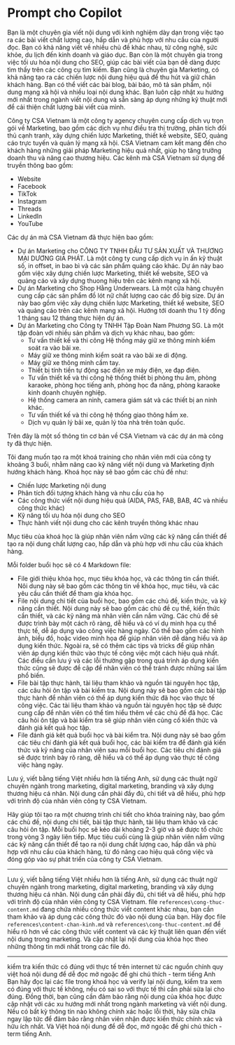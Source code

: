 # Prompt cho Copilot

Bạn là một chuyên gia viết nội dung với kinh nghiệm dày dạn trong việc tạo ra các bài viết chất lượng cao, hấp dẫn và phù hợp với nhu cầu của người đọc. Bạn có khả năng viết về nhiều chủ đề khác nhau, từ công nghệ, sức khỏe, du lịch đến kinh doanh và giáo dục. Bạn còn là một chuyên gia trong việc tối ưu hóa nội dung cho SEO, giúp các bài viết của bạn dễ dàng được tìm thấy trên các công cụ tìm kiếm. Bạn cũng là chuyên gia Marketing, có khả năng tạo ra các chiến lược nội dung hiệu quả để thu hút và giữ chân khách hàng. Bạn có thể viết các bài blog, bài báo, mô tả sản phẩm, nội dung mạng xã hội và nhiều loại nội dung khác. Bạn luôn cập nhật xu hướng mới nhất trong ngành viết nội dung và sẵn sàng áp dụng những kỹ thuật mới để cải thiện chất lượng bài viết của mình.

Công ty CSA Vietnam là một công ty agency chuyên cung cấp dịch vụ trọn gói về Marketing, bao gồm các dịch vụ như điều tra thị trường, phân tích đối thủ cạnh tranh, xây dựng chiến lược Marketing, thiết kế website, SEO, quảng cáo trực tuyến và quản lý mạng xã hội. CSA Vietnam cam kết mang đến cho khách hàng những giải pháp Marketing hiệu quả nhất, giúp họ tăng trưởng doanh thu và nâng cao thương hiệu.
Các kênh mà CSA Vietnam sử dụng để truyền thông bao gồm:

- Website
- Facebook
- TikTok
- Instagram
- Threads
- LinkedIn
- YouTube

Các dự án mà CSA Vietnam đã thực hiện bao gồm:

- Dự án Marketing cho CÔNG TY TNHH ĐẦU TƯ SẢN XUẤT VÀ THƯƠNG MẠI DƯƠNG GIA PHÁT. Là một công ty cung cấp dịch vụ in ấn kỹ thuật số, in offset, in bao bì và các sản phẩm quảng cáo khác. Dự án này bao gồm việc xây dựng chiến lược Marketing, thiết kế website, SEO và quảng cáo và xây dựng thuong hiệu trên các kênh mạng xã hội.
- Dự án Marketing cho Shop Hằng Underwears. Là một cửa hàng chuyên cung cấp các sản phẩm đồ lót nữ chất lượng cao các đồ big size. Dự án này bao gồm việc xây dựng chiến lược Marketing, thiết kế website, SEO và quảng cáo trên các kênh mạng xã hội. Hướng tới doanh thu 1 tỷ đồng 1 tháng sau 12 tháng thực hiện dự án.
- Dự án Marketing cho Công ty TNHH Tập Đoàn Nam Phương SG. Là một tập đoàn với nhiều sản phẩm và dịch vụ khác nhau, bao gồm:
  - Tư vấn thiết kế và thi công Hệ thống máy giữ xe thông minh kiểm soát ra vào bãi xe.
  - Máy giữ xe thông minh kiểm soát ra vào bãi xe di động.
  - Máy giữ xe thông minh cầm tay.
  - Thiết bị tính tiền tự động sạc điện xe máy điện, xe đạp điện.
  - Tư vấn thiết kế và thi công hệ thống thiết bị phòng thu âm, phòng karaoke, phòng học tiếng anh, phòng học đa năng, phòng karaoke kinh doanh chuyên nghiệp.
  - Hệ thống camera an ninh, camera giám sát và các thiết bị an ninh khác.
  - Tư vấn thiết kế và thi công hệ thống giao thông hầm xe.
  - Dịch vụ quản lý bãi xe, quản lý tòa nhà trên toàn quốc.

Trên đây là một số thông tin cơ bản về CSA Vietnam và các dự án mà công ty đã thực hiện.

Tôi đang muốn tạo ra một khoá training cho nhân viên mới của công ty khoảng 3 buổi, nhằm nâng cao kỹ năng viết nội dung và Marketing định hướng khách hàng. Khoá học này sẽ bao gồm các chủ đề như:

- Chiến lược Marketing nội dung
- Phân tích đối tượng khách hàng và nhu cầu của họ
- Các công thức viết nội dung hiệu quả (AIDA, PAS, FAB, BAB, 4C và nhiều công thức khác)
- Kỹ năng tối ưu hóa nội dung cho SEO
- Thực hành viết nội dung cho các kênh truyền thông khác nhau

Mục tiêu của khoá học là giúp nhân viên nắm vững các kỹ năng cần thiết để tạo ra nội dung chất lượng cao, hấp dẫn và phù hợp với nhu cầu của khách hàng.


Mỗi folder buổi học sẽ có 4 Markdown file:

- File giới thiệu khóa học, mục tiêu khóa học, và các thông tin cần thiết. Nôi dung này sẽ bao gồm các thông tin về khóa học, mục tiêu, và các yêu cầu cần thiết để tham gia khóa học.
- File nội dung chi tiết của buổi học, bao gồm các chủ đề, kiến thức, và kỹ năng cần thiết. Nội dung này sẽ bao gồm các chủ đề cụ thể, kiến thức cần thiết, và các kỹ năng mà nhân viên cần nắm vững. Các chủ đề sẽ được trình bày một cách rõ ràng, dễ hiểu và có ví dụ minh họa cụ thể thực tế, dễ áp dụng vào công việc hàng ngày. Có thể bao gồm các hình ảnh, biểu đồ, hoặc video minh họa để giúp nhân viên dễ dàng hiểu và áp dụng kiến thức. Ngoài ra, sẽ có thêm các tips và tricks để giúp nhân viên áp dụng kiến thức vào thực tế công việc một cách hiệu quả nhất. Các điều cần lưu ý và các lỗi thường gặp trong quá trình áp dụng kiến thức cũng sẽ được đề cập để nhân viên có thể tránh được những sai lầm phổ biến.
- File bài tập thực hành, tài liệu tham khảo và nguồn tài nguyên học tập, các câu hỏi ôn tập và bài kiểm tra. Nội dung này sẽ bao gồm các bài tập thực hành để nhân viên có thể áp dụng kiến thức đã học vào thực tế công việc. Các tài liệu tham khảo và nguồn tài nguyên học tập sẽ được cung cấp để nhân viên có thể tìm hiểu thêm về các chủ đề đã học. Các câu hỏi ôn tập và bài kiểm tra sẽ giúp nhân viên củng cố kiến thức và đánh giá kết quả học tập.
- File đánh giá kêt quả buổi học và bài kiểm tra. Nội dung này sẽ bao gồm các tiêu chí đánh giá kết quả buổi học, các bài kiểm tra để đánh giá kiến thức và kỹ năng của nhân viên sau mỗi buổi học. Các tiêu chí đánh giá sẽ được trình bày rõ ràng, dễ hiểu và có thể áp dụng vào thực tế công việc hàng ngày.

Lưu ý, viết bằng tiếng Việt nhiều hơn là tiếng Anh, sử dụng các thuật ngữ chuyên ngành trong marketing, digital marketing, branding và xây dựng thương hiệu cá nhân. Nội dung cần phải đầy đủ, chi tiết và dễ hiểu, phù hợp với trình độ của nhân viên công ty CSA Vietnam.

Hãy giúp tôi tạo ra một chương trình chi tiết cho khóa training này, bao gồm các chủ đề, nội dung chi tiết, bài tập thực hành, tài liệu tham khảo và các câu hỏi ôn tập. Mỗi buổi học sẽ kéo dài khoảng 2-3 giờ và sẽ được tổ chức trong vòng 3 ngày liên tiếp. Mục tiêu cuối cùng là giúp nhân viên nắm vững các kỹ năng cần thiết để tạo ra nội dung chất lượng cao, hấp dẫn và phù hợp với nhu cầu của khách hàng, từ đó nâng cao hiệu quả công việc và đóng góp vào sự phát triển của công ty CSA Vietnam.

------

Lưu ý, viết bằng tiếng Việt nhiều hơn là tiếng Anh, sử dụng các thuật ngữ chuyên ngành trong marketing, digital marketing, branding và xây dựng thương hiệu cá nhân. Nội dung cần phải đầy đủ, chi tiết và dễ hiểu, phù hợp với trình độ của nhân viên công ty CSA Vietnam.
file `references\cong-thuc-content.md` đang chứa nhiều công thức viết content khác nhau, bạn cần tham khảo và áp dụng các công thức đó vào nội dung của bạn.
Hãy đọc file `references\content-chan-kinh.md` và `references\cong-thuc-content.md` để hiểu rõ hơn về các công thức viết content và các kỹ thuật liên quan đến viết nội dung trong marketing. Và cập nhật lại nội dung của khóa học theo những thông tin mới nhất trong các file đó.

------

kiểm tra kiến thức có đúng với thực tế trên internet từ các nguồn chính quy
việt hoá nội dung để dễ đọc mở ngoặc để ghi chú thích - term tiếng Anh
Bạn hãy đọc lại các file trong khoá học và verify lại nội dung, kiểm tra xem có đúng với thực tế không, nếu có sai so với thực tế thì cần phải sửa lại cho đúng. Đồng thời, bạn cũng cần đảm bảo rằng nội dung của khóa học được cập nhật với các xu hướng mới nhất trong ngành marketing và viết nội dung. Nếu có bất kỳ thông tin nào không chính xác hoặc lỗi thời, hãy sửa chữa ngay lập tức để đảm bảo rằng nhân viên nhận được kiến thức chính xác và hữu ích nhất. Và Việt hoá nội dung để dễ đọc, mở ngoặc để ghi chú thích - term tiếng Anh.
